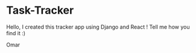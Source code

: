 # Task-Tracker

Hello, I created this tracker app using Django and React ! 
Tell me how you find it :) 

Omar
